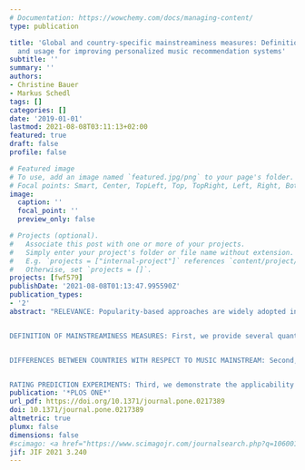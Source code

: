 ```yaml
---
# Documentation: https://wowchemy.com/docs/managing-content/
type: publication

title: 'Global and country-specific mainstreaminess measures: Definitions, analysis,
  and usage for improving personalized music recommendation systems'
subtitle: ''
summary: ''
authors:
- Christine Bauer
- Markus Schedl
tags: []
categories: []
date: '2019-01-01'
lastmod: 2021-08-08T03:11:13+02:00
featured: true
draft: false
profile: false

# Featured image
# To use, add an image named `featured.jpg/png` to your page's folder.
# Focal points: Smart, Center, TopLeft, Top, TopRight, Left, Right, BottomLeft, Bottom, BottomRight.
image:
  caption: ''
  focal_point: ''
  preview_only: false

# Projects (optional).
#   Associate this post with one or more of your projects.
#   Simply enter your project's folder or file name without extension.
#   E.g. `projects = ["internal-project"]` references `content/project/deep-learning/index.md`.
#   Otherwise, set `projects = []`.
projects: [fwf579]
publishDate: '2021-08-08T01:13:47.995590Z'
publication_types:
- '2'
abstract: "RELEVANCE: Popularity-based approaches are widely adopted in music recommendation systems, both in industry and research. These approaches recommend to the target user what is currently popular among all users of the system. However, as the popularity distribution of music items typically is a long-tail distribution, popularity-based approaches to music recommendation fall short in satisfying listeners that have specialized music preferences far away from the global music mainstream. Addressing this gap, the contribution of this article is three-fold.


DEFINITION OF MAINSTREAMINESS MEASURES: First, we provide several quantitative measures describing the proximity of a user's music preference to the music mainstream. Assuming that there is a difference between the global music mainstream and a country-specific one, we define the measures at two levels: relating a listener's music preferences to the global music preferences of all users, or relating them to music preferences of the user's country. To quantify such music preferences, we define a music item's popularity in terms of artist playcounts (APC) and artist listener counts (ALC). Moreover, we adopt a distribution-based and a rank-based approach as means to decrease bias towards the head of the long-tail distribution. This eventually results in a framework of 6 measures to quantify music mainstream.


DIFFERENCES BETWEEN COUNTRIES WITH RESPECT TO MUSIC MAINSTREAM: Second, we perform in-depth quantitative and qualitative studies of music mainstream in that we (i) analyze differences between countries in terms of their level of mainstreaminess, (ii) uncover both positive and negative outliers (substantially higher and lower country-specific popularity, respectively, compared to the global mainstream), analyzing these with a mixed-methods approach, and (iii) investigate differences between countries in terms of listening preferences related to popular music artists. We conduct our studies and experiments using the standardized LFM-1b dataset, from which we analyze about 800,000,000 listening events shared by about 53,000 users (from 47 countries) of the music streaming platform Last.fm. We show that there are substantial country-specific differences in listeners' music consumption behavior with respect to the most popular artists listened to.


RATING PREDICTION EXPERIMENTS: Third, we demonstrate the applicability of our study results to improve music recommendation systems. To this end, we conduct rating prediction experiments in which we tailor recommendations to a user's level of preference for the music mainstream using the proposed 6 mainstreaminess measures: defined by a distribution-based or rank-based approach, defined on a global level or on a country level (for the user's country), and for APC or ALC. Our approach roughly equals a hybrid recommendation approach in which a demographic filtering strategy is implemented before collaborative filtering is performed. Results suggest that, in terms of rating prediction accuracy, each of the presented mainstreaminess definitions has its merits."
publication: '*PLOS ONE*'
url_pdf: https://doi.org/10.1371/journal.pone.0217389
doi: 10.1371/journal.pone.0217389
altmetric: true
plumx: false
dimensions: false
#scimago: <a href="https://www.scimagojr.com/journalsearch.php?q=10600153309&amp;tip=sid&amp;exact=no" title="SCImago Journal &amp; Country Rank"><img class="scimago" border="0" src="https://www.scimagojr.com/journal_img.php?id=10600153309" alt="SCImago Journal &amp; Country Rank"  /></a>
jif: JIF 2021 3.240
---
```

